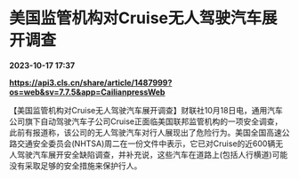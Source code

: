 # 美国监管机构对Cruise无人驾驶汽车展开调查

**2023-10-17 17:37**

**https://api3.cls.cn/share/article/1487999?os=web&sv=7.7.5&app=CailianpressWeb**

【美国监管机构对Cruise无人驾驶汽车展开调查】财联社10月18日电，通用汽车公司旗下自动驾驶汽车子公司Cruise正面临美国联邦监管机构的一项安全调查，此前有报道称，该公司的无人驾驶汽车对行人展现出了危险行为。美国全国高速公路交通安全委员会(NHTSA)周二在一份文件中表示，它已对Cruise的近600辆无人驾驶汽车展开安全缺陷调查，并补充说，这些汽车在道路上(包括人行横道)可能没有采取足够的安全措施来保护行人。